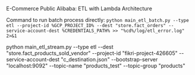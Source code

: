 E-Commerce Public Alibaba: ETL with Lambda Architecture

Command to run batch process directly: 
`python main_etl_batch.py --type etl --project-id %GCP_PROJECT_ID% --dest "store.fact_orders" --service-account-dest %CREDENTIALS_PATH% >> "%cd%/log/etl_error.log" 2>&1`

python main_etl_stream.py --type etl --dest "store.fact_products_sold_vendor" --project-id "fikri-project-426605" --service-account-dest "c_destination.json" --bootstrap-server "localhost:9092" --topic-name "products_test" --topic-group "products" 